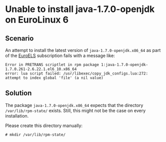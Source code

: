 # Unable to install java-1.7.0-openjdk on EuroLinux 6

## Scenario

An attempt to install the latest version of `java-1.7.0-openjdk.x86_64` as part of the [EuroELS](https://en.euro-linux.com/eurolinux/euroels/) subscription fails with a message like:

```
Error in PRETRANS scriptlet in rpm package 1:java-1.7.0-openjdk-1.7.0.261-2.6.22.1.el6_10.x86_64
error: lua script failed: /usr/libexec/copy_jdk_configs.lua:272: attempt to index global 'file' (a nil value)
```

## Solution

The package `java-1.7.0-openjdk.x86_64` expects that the directory `/var/lib/rpm-state/` exists. Still, this might not be the case on every installation.

Please create this directory manually:

```
# mkdir /var/lib/rpm-state/
```
